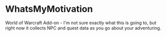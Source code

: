 # WhatsMyMotivation
World of Warcraft Add-on - I'm not sure exactly what this is going to, but right now it collects NPC and quest data as you go about your adventuring.
